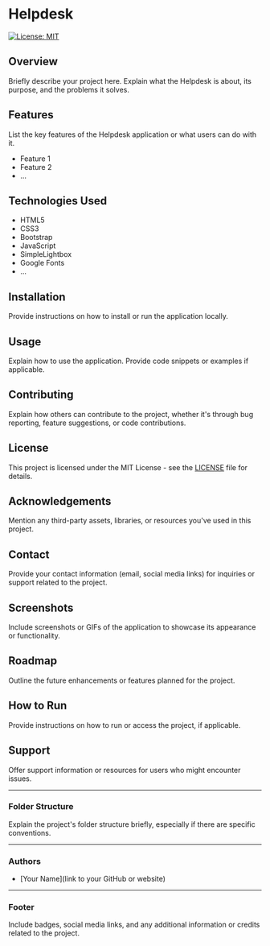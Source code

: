 # Helpdesk

[![License: MIT](https://img.shields.io/badge/License-MIT-yellow.svg)](https://opensource.org/licenses/MIT)

## Overview

Briefly describe your project here. Explain what the Helpdesk is about, its purpose, and the problems it solves.

## Features

List the key features of the Helpdesk application or what users can do with it.

- Feature 1
- Feature 2
- ...

## Technologies Used

- HTML5
- CSS3
- Bootstrap
- JavaScript
- SimpleLightbox
- Google Fonts
- ...

## Installation

Provide instructions on how to install or run the application locally.

## Usage

Explain how to use the application. Provide code snippets or examples if applicable.

## Contributing

Explain how others can contribute to the project, whether it's through bug reporting, feature suggestions, or code contributions.

## License

This project is licensed under the MIT License - see the [LICENSE](LICENSE) file for details.

## Acknowledgements

Mention any third-party assets, libraries, or resources you've used in this project.

## Contact

Provide your contact information (email, social media links) for inquiries or support related to the project.

## Screenshots

Include screenshots or GIFs of the application to showcase its appearance or functionality.

## Roadmap

Outline the future enhancements or features planned for the project.

## How to Run

Provide instructions on how to run or access the project, if applicable.

## Support

Offer support information or resources for users who might encounter issues.

---

### Folder Structure

Explain the project's folder structure briefly, especially if there are specific conventions.

---

### Authors

- [Your Name](link to your GitHub or website)

---

### Footer

Include badges, social media links, and any additional information or credits related to the project.

